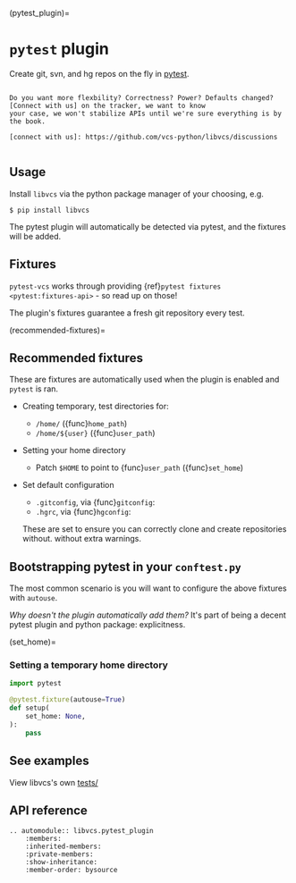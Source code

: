 (pytest_plugin)=

# `pytest` plugin

Create git, svn, and hg repos on the fly in [pytest].

```{seealso} Using libvcs?

Do you want more flexbility? Correctness? Power? Defaults changed? [Connect with us] on the tracker, we want to know
your case, we won't stabilize APIs until we're sure everything is by the book.

[connect with us]: https://github.com/vcs-python/libvcs/discussions

```

```{module} libvcs.pytest_plugin

```

[pytest]: https://docs.pytest.org/

## Usage

Install `libvcs` via the python package manager of your choosing, e.g.

```console
$ pip install libvcs
```

The pytest plugin will automatically be detected via pytest, and the fixtures will be added.

## Fixtures

`pytest-vcs` works through providing {ref}`pytest fixtures <pytest:fixtures-api>` - so read up on
those!

The plugin's fixtures guarantee a fresh git repository every test.

(recommended-fixtures)=

## Recommended fixtures

These are fixtures are automatically used when the plugin is enabled and `pytest` is ran.

- Creating temporary, test directories for:
  - `/home/` ({func}`home_path`)
  - `/home/${user}` ({func}`user_path`)
- Setting your home directory
  - Patch `$HOME` to point to {func}`user_path` ({func}`set_home`)
- Set default configuration

  - `.gitconfig`, via {func}`gitconfig`:
  - `.hgrc`, via {func}`hgconfig`:

  These are set to ensure you can correctly clone and create repositories without. without extra
  warnings.

## Bootstrapping pytest in your `conftest.py`

The most common scenario is you will want to configure the above fixtures with `autouse`.

_Why doesn't the plugin automatically add them?_ It's part of being a decent pytest plugin and
python package: explicitness.

(set_home)=

### Setting a temporary home directory

```python
import pytest

@pytest.fixture(autouse=True)
def setup(
    set_home: None,
):
    pass
```

## See examples

View libvcs's own [tests/](https://github.com/vcs-python/libvcs/tree/master/tests)

## API reference

```{eval-rst}
.. automodule:: libvcs.pytest_plugin
    :members:
    :inherited-members:
    :private-members:
    :show-inheritance:
    :member-order: bysource
```
